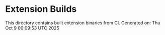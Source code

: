 # Extension Builds

This directory contains built extension binaries from CI.
Generated on: Thu Oct  9 00:09:53 UTC 2025
